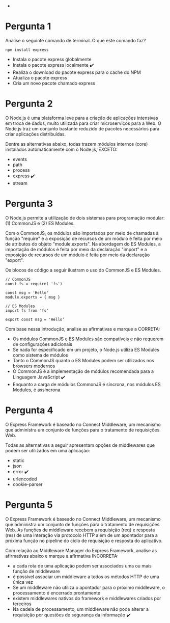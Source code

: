 - 
# Pergunta 1
Analise o seguinte comando de terminal. O que este comando faz?

```
npm install express
```

- Instala o pacote express globalmente
- Instala o pacote express localmente :heavy_check_mark: 
- Realiza o download do pacote express para o cache do NPM
- Atualiza o pacote express
- Cria um novo pacote chamado express

# Pergunta 2
O Node.js é uma plataforma leve para a criação de aplicações intensivas em troca de dados, muito utilizada para criar microserviços para a Web. O Node.js traz um conjunto bastante reduzido de pacotes necessários para criar aplicações distribuídas. 

Dentre as alternativas abaixo, todas trazem módulos internos (core) instalados automaticamente com o Node.js, EXCETO:  

- events
- path
- process
- express :heavy_check_mark: 
- stream

# Pergunta 3
O Node.js permite a utilização de dois sistemas para programação modular: (1) CommonJS e (2) ES Modules. 


Com o CommonJS, os módulos são importados por meio de chamadas à função "require" e a exposição de recursos de um módulo é feita por meio de atributos do objeto "module.exports". Na abordagem do ES Modules, a importação de módulos é feita por meio da declaração "import" e a exposição de recursos de um módulo é feita por meio da declaração "export".

 

Os blocos de código a seguir ilustram o uso do CommonJS e ES Modules. 

```
// CommonJS
const fs = require( 'fs')

const msg = 'Hello'
module.exports = { msg }
```

```
// ES Modules
import fs from 'fs'

export const msg = 'Hello’
```
Com base nessa introdução, analise as afirmativas e marque a CORRETA:

- Os módulos CommonJS e ES Modules são compatíveis e não requerem de configurações adicionais 
- Se nada for especificado em um projeto, o Node.js utiliza ES Modules como sistema de módulos 
- Tanto o CommonJS quanto o ES Modules podem ser utilizados nos browsers modernos 
- O CommonJS é a implementação de módulos recomendada para a Linguagem JavaScript :heavy_check_mark:
- Enquanto a carga de módulos CommonJS é síncrona, nos módulos ES Modules, é assíncrona 

# Pergunta 4
O Express Framework é baseado no Connect Middleware, um mecanismo que administra um conjunto de funções para o tratamento de requisições Web.

Todas as alternativas a seguir apresentam opções de middlewares que podem ser utilizados em uma aplicação:

- static
- json
- error :heavy_check_mark:
- urlencoded
- cookie-parser

# Pergunta 5
O Express Framework é baseado no Connect Middleware, um mecanismo que administra um conjunto de funções para o tratamento de requisições Web. As funções de middleware recebem a requisição (req) e resposta (res) de uma interação via protocolo HTTP além de um apontador para a próxima função no pipeline do ciclo de requisição e resposta do aplicativo. 

Com relação ao Middleware Manager do Express Framework, analise as afirmativas abaixo e marque a afirmativa INCORRETA:

- a cada rota de uma aplicação podem ser associados uma ou mais função de middleware
- é possível associar um middleware a todos os métodos HTTP de uma única vez
- Se um middleware não utiliza o apontador para o próximo middleware, o processamento é encerrado prontamente
- existem middlewares nativos do framework e middlewares criados por terceiros
- Na cadeia de processamento, um middleware não pode alterar a requisição por questões de segurança da informação :heavy_check_mark: